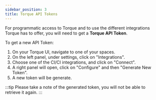```yaml
---
sidebar_position: 3
title: Torque API Tokens
---
```


For programmatic access to Torque and to use the different integrations Torque has to offer, you will need to get a __Torque API Token__.

To get a new API Token:

1. On your Torque UI, navigate to one of your spaces.
2. On the left panel, under settings, click on "Integrations".
3. Choose one of the CI/CI integrations, and click on "Connect".
4. A right panel will open, click on "Configure" and then "Generate New Token".
5. A new token will be generate.

:::tip 
Please take a note of the generated token, you will not be able to retrieve it again.
:::